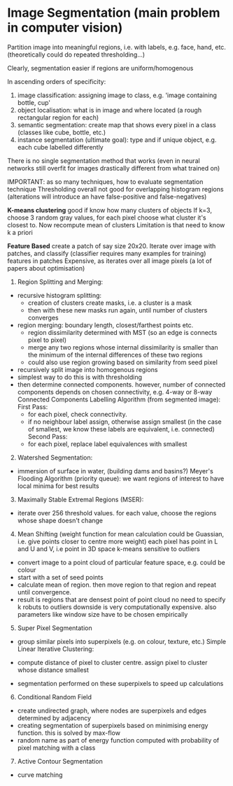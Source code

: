 <!-- SPDX-License-Identifier: zlib-acknowledgement -->

# Image Segmentation (main problem in computer vision)

Partition image into meaningful regions, i.e. with labels, e.g. face, hand, etc.
(theoretically could do repeated thresholding...)

Clearly, segmentation easier if regions are uniform/homogenous

In ascending orders of specificity:
1. image classification: assigning image to class, e.g. 'image containing bottle, cup'
2. object localisation: what is in image and where located (a rough rectangular region for each)
3. semantic segmentation: create map that shows every pixel in a class (classes like cube, bottle, etc.)
4. instance segmentation (ultimate goal): type and if unique object, e.g. each cube labelled differently

There is no single segmentation method that works (even in neural networks still overfit for images drastically different from what trained on)

IMPORTANT: as so many techniques, how to evaluate segmentation technique
Thresholding overall not good for overlapping histogram regions (alterations will introduce an have false-positive and false-negatives)

**K-means clustering** good if know how many clusters of objects
If k=3, choose 3 random gray values, for each pixel choose what cluster it's closest to.
Now recompute mean of clusters
Limitation is that need to know k a priori

**Feature Based** create a patch of say size 20x20. 
Iterate over image with patches, and classify (classifier requires many examples for training) features in patches
Expensive, as iterates over all image pixels (a lot of papers about optimisation)

1. Region Splitting and Merging:
* recursive histogram splitting:
  - creation of clusters create masks, i.e. a cluster is a mask
  - then with these new masks run again, until number of clusters converges
* region merging: boundary length, closest/farthest points etc.
  - region dissimilarity determined with MST (so an edge is connects pixel to pixel)
  - merge any two regions whose internal dissimilarity is smaller than the minimum of the internal differences of these two regions
  - could also use region growing based on similarity from seed pixel
* recursively split image into homogenous regions
* simplest way to do this is with thresholding
* then determine connected components. 
  however, number of connected components depends on chosen connectivity, e.g. 4-way or 8-way
Connected Components Labelling Algorithm (from segmented image):
First Pass:
  - for each pixel, check connectivity.
  - if no neighbour label assign, otherwise assign smallest (in the case of smallest, we know these labels are equivalent, i.e. connected)
Second Pass:
  - for each pixel, replace label equivalences with smallest

2. Watershed Segmentation:
  - immersion of surface in water, (building dams and basins?)
Meyer's Flooding Algorithm (priority queue):
 we want regions of interest to have local minima for best results 

3. Maximally Stable Extremal Regions (MSER):
  - iterate over 256 threshold values. for each value, choose the regions whose shape doesn't change

4. Mean Shifting 
(weight function for mean calculation could be Guassian, i.e. give points closer to centre more weight)
each pixel has point in L and U and V, i.e point in 3D space
k-means sensitive to outliers
  - convert image to a point cloud of particular feature space, e.g. could be colour
  - start with a set of seed points
  - calculate mean of region. then move region to that region and repeat until convergence.
  - result is regions that are densest point of point cloud
no need to specify k
robuts to outliers
downside is very computationally expensive. also parameters like window size have to be chosen empirically

5. Super Pixel Segmentation
  - group similar pixels into superpixels (e.g. on colour, texture, etc.)
Simple Linear Iterative Clustering:
  * compute distance of pixel to cluster centre. assign pixel to cluster whose distance smallest
  - segmentation performed on these superpixels to speed up calculations

6. Conditional Random Field
  - create undirected graph, where nodes are superpixels and edges determined by adjacency
  - creating segmentation of superpixels based on minimising energy function. this is solved by max-flow
  - random name as part of energy function computed with probability of pixel matching with a class

7. Active Contour Segmentation
  - curve matching



